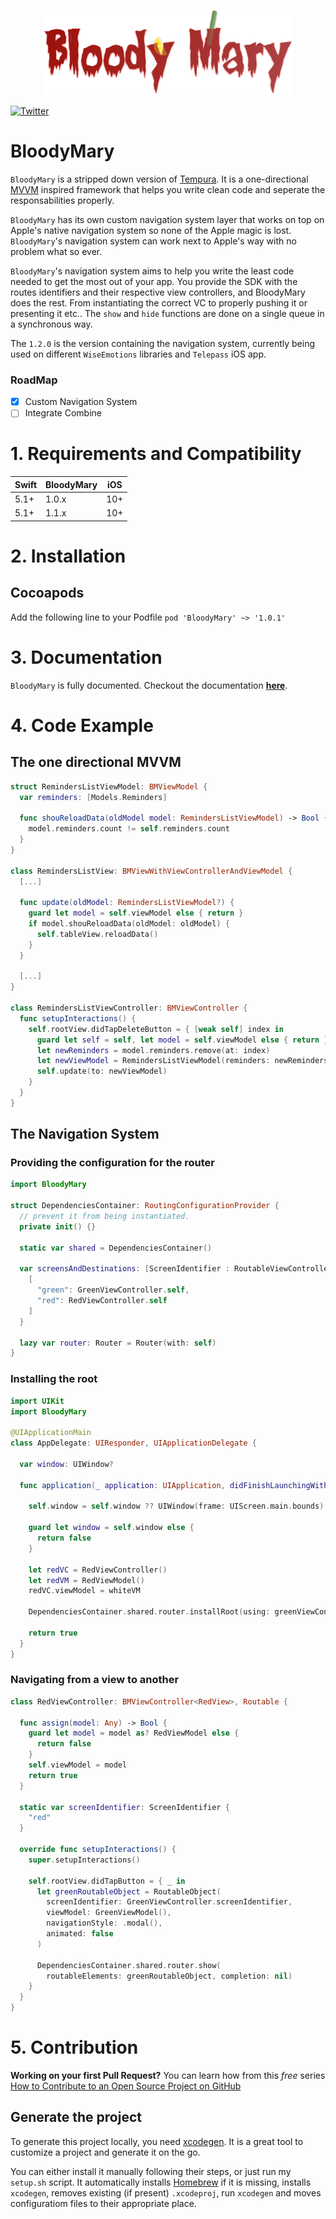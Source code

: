 <p align="center">
<img src="logo.png" alt="BloodyMary logo" width="400">
</p>

[![Twitter](https://img.shields.io/twitter/url/https/theinkedgineer.svg?label=TheInkedgineer&style=social)](https://twitter.com/theinkedgineer)

# BloodyMary

`BloodyMary` is a stripped down version of [Tempura](https://github.com/BendingSpoons/tempura-swift). It is a one-directional [MVVM](https://en.wikipedia.org/wiki/Model–view–viewmodel) inspired framework that helps you write clean code and seperate the responsabilities properly.

`BloodyMary` has its own custom navigation system layer that works on top on Apple's native navigation system so none of the Apple magic is lost. `BloodyMary`'s navigation system can work next to Apple's way with no problem what so ever.

`BloodyMary`'s  navigation system aims to help you write the least code needed to get the most out of your app. You provide the SDK with the routes identifiers and their respective view controllers, and BloodyMary does the rest. From instantiating the correct VC to properly pushing it or presenting it etc..
The `show` and `hide` functions are done on a single queue in a synchronous way.

The `1.2.0` is the version containing the navigation system, currently being used on different `WiseEmotions` libraries and `Telepass` iOS app.

### RoadMap

- [x] Custom Navigation System
- [ ] Integrate Combine

# 1. Requirements and Compatibility

| Swift               | BloodyMary     |  iOS     |
|-----------------|----------------|---------|
|       5.1+          | 1.0.x               |  10+     |
|       5.1+          | 1.1.x                |  10+     |

# 2. Installation

## Cocoapods

Add the following line to your Podfile
` pod 'BloodyMary' ~> '1.0.1' `


# 3. Documentation

`BloodyMary` is fully documented. Checkout the documentation [**here**](https://theinkedengineer.github.io/BloodyMary/docs/1.1.x/index.html).

# 4. Code Example
## The one directional MVVM

```swift
struct RemindersListViewModel: BMViewModel {
  var reminders: [Models.Reminders]
  
  func shouReloadData(oldModel model: RemindersListViewModel) -> Bool {
    model.reminders.count != self.reminders.count
  }
}

class RemindersListView: BMViewWithViewControllerAndViewModel {
  [...]
  
  func update(oldModel: RemindersListViewModel?) {
    guard let model = self.viewModel else { return }
    if model.shouReloadData(oldModel: oldModel) {
      self.tableView.reloadData()
    }
  }
  
  [...]
}

class RemindersListViewController: BMViewController {
  func setupInteractions() {
    self.rootView.didTapDeleteButton = { [weak self] index in
      guard let self = self, let model = self.viewModel else { return }
      let newReminders = model.reminders.remove(at: index)
      let newViewModel = RemindersListViewModel(reminders: newReminders)
      self.update(to: newViewModel)
    }
  }
}
```

## The Navigation System

### Providing the configuration for the router

```swift
import BloodyMary

struct DependenciesContainer: RoutingConfigurationProvider {
  // prevent it from being instantiated.
  private init() {}
  
  static var shared = DependenciesContainer()
  
  var screensAndDestinations: [ScreenIdentifier : RoutableViewController.Type] {
    [
      "green": GreenViewController.self,
      "red": RedViewController.self
    ]
  }
  
  lazy var router: Router = Router(with: self)
}

```

### Installing the root

```swift
import UIKit
import BloodyMary

@UIApplicationMain
class AppDelegate: UIResponder, UIApplicationDelegate {
  
  var window: UIWindow?
  
  func application(_ application: UIApplication, didFinishLaunchingWithOptions launchOptions: [UIApplication.LaunchOptionsKey: Any]?) -> Bool {
    
    self.window = self.window ?? UIWindow(frame: UIScreen.main.bounds)
    
    guard let window = self.window else {
      return false
    }
    
    let redVC = RedViewController()
    let redVM = RedViewModel()
    redVC.viewModel = whiteVM

    DependenciesContainer.shared.router.installRoot(using: greenViewController, in: window)

    return true
  }
}
```

### Navigating from a view to another

```swift
class RedViewController: BMViewController<RedView>, Routable {
  
  func assign(model: Any) -> Bool {
    guard let model = model as? RedViewModel else {
      return false
    }
    self.viewModel = model
    return true
  }
  
  static var screenIdentifier: ScreenIdentifier {
    "red"
  }
  
  override func setupInteractions() {
    super.setupInteractions()
    
    self.rootView.didTapButton = { _ in
      let greenRoutableObject = RoutableObject(
        screenIdentifier: GreenViewController.screenIdentifier,
        viewModel: GreenViewModel(),
        navigationStyle: .modal(),
        animated: false
      )
      
      DependenciesContainer.shared.router.show(
        routableElements: greenRoutableObject, completion: nil)
    }
  }
}
```

# 5. Contribution

**Working on your first Pull Request?** You can learn how from this *free* series [How to Contribute to an Open Source Project on GitHub](https://egghead.io/series/how-to-contribute-to-an-open-source-project-on-github)

## Generate the project

To generate this project locally, you need [xcodegen](https://github.com/yonaskolb/XcodeGen). It is a great tool to customize a project and generate it on the go.

You can either install it manually following their steps, or just run my `setup.sh` script. It automatically installs [Homebrew](https://brew.sh) if it is missing, installs `xcodegen`, removes existing (if present) `.xcodeproj`, run `xcodegen` and moves configuratiom files to their appropriate place.
